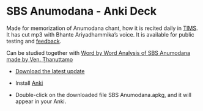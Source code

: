 # SBS Anumodana - Anki Deck

Made for memorization of Anumodana chant, how it is recited daily in [TIMS](https://m.facebook.com/TaipingInsightMeditationSociety). It has cut mp3 with Bhante Ariyadhammika’s voice. It is available for public testing and [feedback](https://docs.google.com/forms/d/e/1FAIpQLScNC5v2gQbBCM3giXfYIib9zrp-WMzwJuf_iVXEMX2re4BFFw/viewform?usp=pp_url&entry.1433863141=Anumodana).


Can be studied together with [Word by Word Analysis of SBS Anumodana made by Ven. Ṭhanuttamo](https://github.com/sasanarakkha/study-tools/raw/main/Analysis%20of%20SBS%20Anumodana%20by%20A%20Thanuttamo.pdf)

- [Download the latest update](https://github.com/sasanarakkha/study-tools/raw/main/Anki_Decks/SBS_Anumodana/SBS%20Anumodana.apkg)

- Install [Anki](https://apps.ankiweb.net/)

- Double-click on the downloaded file SBS Anumodana.apkg, and it will appear in your Anki.